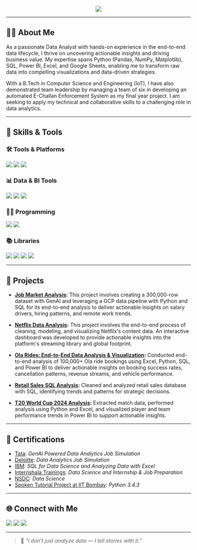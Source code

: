 <p align="center">
  <img src="https://readme-typing-svg.herokuapp.com/?lines=Data+Analyst&center=true&width=800&height=45">
</p>

---

## 🧑‍💼 About Me

As a passionate Data Analyst with hands-on experience in the end-to-end data lifecycle, I thrive on uncovering actionable insights and driving business value. My expertise spans Python (Pandas, NumPy, Matplotlib), SQL, Power BI, Excel, and Google Sheets, enabling me to transform raw data into compelling visualizations and data-driven strategies. 

With a B.Tech in Computer Science and Engineering (IoT), I have also demonstrated team leadership by managing a team of six in developing an automated E-Challan Enforcement System as my final year project. I am seeking to apply my technical and collaborative skills to a challenging role in data analytics.

---

## 🧠 Skills & Tools

### 🛠️ Tools & Platforms
<p>
  <img src="https://img.shields.io/badge/MySQL-00758F?style=for-the-badge&logo=mysql&logoColor=white" />
  <img src="https://img.shields.io/badge/Jupyter-F37626?style=for-the-badge&logo=jupyter&logoColor=white" />
  <img src="https://img.shields.io/badge/VS%20Code-007ACC?style=for-the-badge&logo=visual-studio-code&logoColor=white" />
</p>

### 📊 Data & BI Tools
<p>
  <img src="https://img.shields.io/badge/Microsoft%20Excel-217346?style=for-the-badge&logo=microsoft-excel&logoColor=white" />
  <img src="https://img.shields.io/badge/Power%20BI-F2C811?style=for-the-badge&logo=powerbi&logoColor=black" />
  <img src="https://img.shields.io/badge/Tableau-E97627?style=for-the-badge&logo=tableau&logoColor=white" />
</p>

### 👨‍💻 Programming
<p>
  <img src="https://img.shields.io/badge/Python-3776AB?style=for-the-badge&logo=python&logoColor=white" />
  <img src="https://img.shields.io/badge/SQL-336791?style=for-the-badge&logo=postgresql&logoColor=white" />
</p>

### 📚 Libraries
<p>
  <img src="https://img.shields.io/badge/Pandas-150458?style=for-the-badge&logo=pandas&logoColor=white" />
  <img src="https://img.shields.io/badge/Numpy-013243?style=for-the-badge&logo=numpy&logoColor=white" />
  <img src="https://img.shields.io/badge/Scikit--Learn-F7931E?style=for-the-badge&logo=scikit-learn&logoColor=white" />
  <img src="https://img.shields.io/badge/Matplotlib-11557C?style=for-the-badge&logo=plotly&logoColor=white" />
</p>

---

## 📌 Projects

- [**Job Market Analysis**](https://github.com/Subani7181/Job-Market-Analysis)**:**
This project involves creating a 300,000-row dataset with GenAI and leveraging a GCP data pipeline with Python and SQL for its end-to-end analysis to deliver actionable insights on salary drivers, hiring patterns, and remote work trends.
- [**Netflix Data Analysis**](https://github.com/Subani7181/Netflix-Data-Analysis)**:**
This project involves the end-to-end process of cleaning, modeling, and visualizing Netflix's content data. An interactive dashboard was developed to provide actionable insights into the platform's streaming library and global footprint.
- [**Ola Rides: End-to-End Data Analysis & Visualization**](https://github.com/Subani7181/Ola_Data_Analyst_Project)**:**
Conducted end-to-end analysis of 100,000+ Ola ride bookings using Excel, Python, SQL, and Power BI to deliver actionable insights on booking success rates, cancellation patterns, revenue streams, and vehicle performance.

- [**Retail Sales SQL Analysis**](https://github.com/Subani7181/Retail_Sales_Analysis_SQL_Project)**:** Cleaned and analyzed retail sales database with SQL, identifying trends and patterns for strategic decisions.

- [**T20 World Cup 2024 Analysis**](https://github.com/Subani7181/ICC_Mens_T20_World_Cup_2024)**:** Extracted match data, performed analysis using Python and Excel, and visualized player and team performance trends in Power BI to support actionable insights.


---


## 📜 Certifications

- [Tata](https://forage-uploads-prod.s3.amazonaws.com/completion-certificates/ifobHAoMjQs9s6bKS/gMTdCXwDdLYoXZ3wG_ifobHAoMjQs9s6bKS_gWJtNQc3e6AZCQhFC_1754119148309_completion_certificate.pdf): *GenAI Powered Data Analytics Job Simulation*
- [Deloitte](https://forage-uploads-prod.s3.amazonaws.com/completion-certificates/9PBTqmSxAf6zZTseP/io9DzWKe3PTsiS6GG_9PBTqmSxAf6zZTseP_gWJtNQc3e6AZCQhFC_1753604041316_completion_certificate.pdf): *Data Analytics Job Simulation*
- [IBM](https://drive.google.com/drive/folders/1yaQSAplsIeszRJZ3LNgQLgq8oFiKr7ri?usp=sharing): *SQL for Data Science and Analyzing Data with Excel*  
- [Internshala Trainings](https://drive.google.com/drive/folders/1TiMwo2DnvuiTFdt34hrBqEPbLRrb1x_R?usp=sharing): *Data Science and Internship & Job Preparation*  
- [NSDC](https://drive.google.com/file/d/1VZl0yEJXDt9dZSEjFrs_ZOMjnI8lHidC/view?usp=sharing%20): *Data Science*  
- [Spoken Tutorial Project at IIT Bombay](https://drive.google.com/file/d/1E1BtO5pLtYByulo8_lHw6K6UxkG2LMrp/view?usp=sharing): *Python 3.4.3*


---



## 🌐 Connect with Me

<p>
  <a href="mailto:syedmahaboobjani772@gmail.com"><img src="https://img.shields.io/badge/Gmail-D14836?style=for-the-badge&logo=gmail&logoColor=white" /></a>
  <a href="https://www.linkedin.com/in/syed-mahabub-jani/" target="_blank"><img src="https://img.shields.io/badge/LinkedIn-0A66C2?style=for-the-badge&logo=linkedin&logoColor=white" /></a>
  <a href="https://github.com/Subani7181" target="_blank"><img src="https://img.shields.io/badge/GitHub-171515?style=for-the-badge&logo=github&logoColor=white" /></a>
</p>

---

> 📌 *“I don’t just analyze data — I tell stories with it.”*

